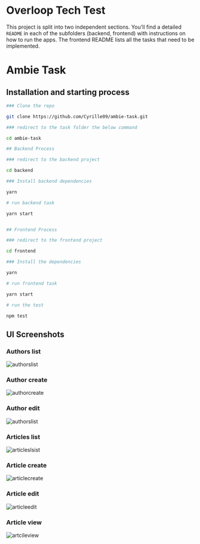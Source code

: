 # Overloop Tech Test

This project is split into two independent sections.
You'll find a detailed `README` in each of the subfolders (backend, frontend) with instructions on how to run the apps.
The frontend README lists all the tasks that need to be implemented.

# Ambie Task

## Installation and starting process

```bash
### Clone the repo

git clone https://github.com/Cyrille09/ambie-task.git

### redirect to the task folder the below command

cd ambie-task

## Backend Process

### redirect to the backend project

cd backend

### Install backend dependencies

yarn

# run backend task

yarn start


## Frontend Process

### redirect to the frontend project

cd frontend

### Install the dependencies

yarn

# run frontend task

yarn start

# run the test

npm test

```

## UI Screenshots

### Authors list

![authorslist](https://user-images.githubusercontent.com/25312073/159815661-2771545b-62e1-4a96-8c16-c5024be3a885.png)

### Author create

![authorcreate](https://user-images.githubusercontent.com/25312073/159815750-14b98221-93ad-452a-85cc-77c66d94ffc5.png)

### Author edit

![authorslist](https://user-images.githubusercontent.com/25312073/159815780-237dd1a8-e226-4250-bd53-74bee7c2b866.png)

### Articles list

![articleslsist](https://user-images.githubusercontent.com/25312073/159815831-cc842a2d-6cb6-4447-bde3-d93046b68242.png)

### Article create

![articlecreate](https://user-images.githubusercontent.com/25312073/159815859-8c363f30-4c27-4a1d-bffc-35c06fef9148.png)

### Article edit

![articleedit](https://user-images.githubusercontent.com/25312073/159815875-a71a27f2-39a6-4a7d-862f-a3bb099003ff.png)

### Article view

![artcileview](https://user-images.githubusercontent.com/25312073/159815896-25cd41b0-99b6-487d-986e-571028ae8c65.png)
